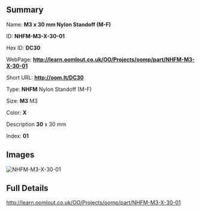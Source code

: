 

## Summary
 
Name: __M3 x 30 mm Nylon Standoff (M-F)__

ID: __NHFM-M3-X-30-01__

Hex ID: __DC30__

WebPage: __http://learn.oomlout.co.uk/OO/Projects/oomp/part/NHFM-M3-X-30-01__

Short URL: __http://oom.lt/DC30__


Type: __NHFM__ Nylon Standoff (M-F) 

Size: __M3__ M3 

Color: __X__  

Description __30__ x 30 mm 

Index: __01__


## Images
![NHFM-M3-X-30-01](http://oomlout.com/oomp-gen/parts/NHFM-M3-X-30-01/NHFM-M3-X-30-01_420.jpg)



## Full Details

 http://learn.oomlout.co.uk/OO/Projects/oomp/part/NHFM-M3-X-30-01














